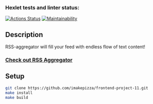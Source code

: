 ### Hexlet tests and linter status:
[![Actions Status](https://github.com/imakepizza/frontend-project-11/workflows/hexlet-check/badge.svg)](https://github.com/imakepizza/frontend-project-11/actions)
[![Maintainability](https://api.codeclimate.com/v1/badges/3f150cb806a1f683d250/maintainability)](https://codeclimate.com/github/imakepizza/frontend-project-11/maintainability)
## Description
RSS-aggregator will fill your feed with endless flow of text content!
### [Check out RSS Aggregator](https://frontend-project-11-g9ijytjs0-imakepizza.vercel.app/)

## Setup
```sh
git clone https://github.com/imakepizza/frontend-project-11.git
make install
make build
